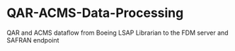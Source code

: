 # QAR-ACMS-Data-Processing
QAR and ACMS dataflow from Boeing LSAP Librarian to the FDM server and SAFRAN endpoint

